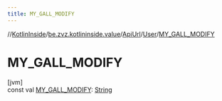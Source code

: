 ```yaml
---
title: MY_GALL_MODIFY
---
```

//[KotlinInside](../../../../index.html)/[be.zvz.kotlininside.value](../../index.html)/[ApiUrl](../index.html)/[User](index.html)/[MY_GALL_MODIFY](-m-y_-g-a-l-l_-m-o-d-i-f-y.html)



# MY_GALL_MODIFY



[jvm]\
const val [MY_GALL_MODIFY](-m-y_-g-a-l-l_-m-o-d-i-f-y.html): [String](https://kotlinlang.org/api/latest/jvm/stdlib/kotlin/-string/index.html)




